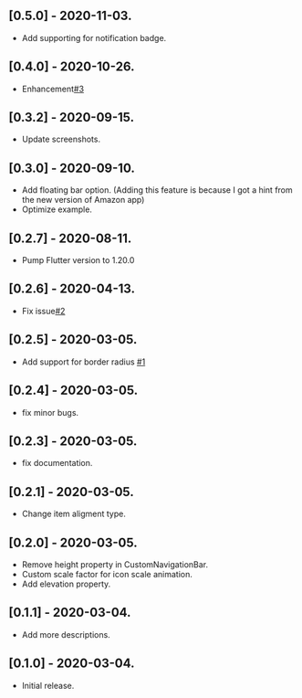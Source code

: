 
## [0.5.0] - 2020-11-03.
* Add supporting for notification badge.


## [0.4.0] - 2020-10-26.
* Enhancement[#3](https://github.com/rickywen911/custom_bubble_navigation_bar/issues/5)


## [0.3.2] - 2020-09-15.
* Update screenshots.

## [0.3.0] - 2020-09-10.
* Add floating bar option. (Adding this feature is because I got a hint from the new version of Amazon app)
* Optimize example.

## [0.2.7] - 2020-08-11.
* Pump Flutter version to 1.20.0

## [0.2.6] - 2020-04-13.
* Fix issue[#2](https://github.com/rickywen911/custom_bubble_navigation_bar/issues/2)

## [0.2.5] - 2020-03-05.
* Add support for border radius [#1](https://github.com/rickywen911/custom_bubble_navigation_bar/issues/1)

## [0.2.4] - 2020-03-05.

* fix minor bugs.

## [0.2.3] - 2020-03-05.

* fix documentation.

## [0.2.1] - 2020-03-05.

* Change item aligment type.

## [0.2.0] - 2020-03-05.

* Remove height property in CustomNavigationBar. 
* Custom scale factor for icon scale animation.
* Add elevation property.

## [0.1.1] - 2020-03-04.

* Add more descriptions.

## [0.1.0] - 2020-03-04.

* Initial release.


